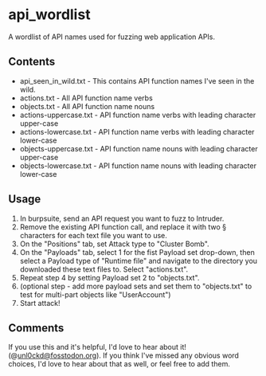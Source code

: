 # api_wordlist

A wordlist of API names used for fuzzing web application APIs.

## Contents

- api_seen_in_wild.txt - This contains API function names I've seen in the wild.
- actions.txt - All API function name verbs
- objects.txt - All API function name nouns
- actions-uppercase.txt - API function name verbs with leading character upper-case
- actions-lowercase.txt - API function name verbs with leading character lower-case
- objects-uppercase.txt - API function name nouns with leading character upper-case
- objects-lowercase.txt - API function name nouns with leading character lower-case

## Usage

1.  In burpsuite, send an API request you want to fuzz to Intruder.
2.  Remove the existing API function call, and replace it with two § characters for each text file you want to use.
3.  On the "Positions" tab, set Attack type to "Cluster Bomb".
4.  On the "Payloads" tab, select 1 for the fist Payload set drop-down, then select a Payload type of "Runtime file" and navigate to the directory you downloaded these text files to. Select "actions.txt".
5.  Repeat step 4 by setting Payload set 2 to "objects.txt".
6.  (optional step - add more payload sets and set them to "objects.txt" to test for multi-part objects like "UserAccount")
7.  Start attack!

## Comments

If you use this and it's helpful, I'd love to hear about it! (@unl0ckd@fosstodon.org). If you think I've missed any obvious word choices, I'd love to hear about that as well, or feel free to add them.
